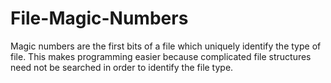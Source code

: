 # File-Magic-Numbers
Magic numbers are the first bits of a file which uniquely identify the type of file. This makes programming easier because complicated file structures need not be searched in order to identify the file type.
